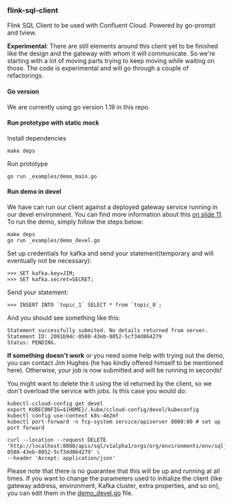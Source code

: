 ### flink-sql-client

Flink SQL Client to be used with Confluent Cloud. Powered by go-prompt and tview.

**Experimental**: There are still elements around this client yet to be finished like the design and the gateway with whom it will communicate. So we're starting with a lot of moving parts trying to keep moving while waiting on those. The code is experimental and will go through a couple of refactorings.

#### Go version
We are currently using go version 1.19 in this repo.

#### Run prototype with static mock

Install dependencies

```
make deps
```

Run prototype

```
go run _examples/demo_main.go
```

#### Run demo in devel

We have can run our client against a deployed gateway service running in our devel environment. You can find more information about this [on slide 11](https://docs.google.com/presentation/d/1EARZ8hXm9i5h9p2OnjDVRMWWdEXyOMOfWZ0tcbF6tJo/edit#slide=id.g227e6404467_0_156). To run the demo, simply follow the steps below:

````
make deps
go run _examples/demo_devel.go
````

Set up credentials for kafka and send your statement(temporary and will eventually not be necessary):

````
>>> SET kafka.key=JIM;
>>> SET kafka.secret=SECRET;
````

Send your statement:

````
>>> INSERT INTO `topic_1` SELECT * from `topic_0`;
````

And you should see something like this:

````
Statement successfully submited. No details returned from server.
Statement ID: 2091b94c-0508-43eb-8052-5cf34d864279
Status: PENDING.
````


**If something doesn't work** or you need some help with trying out the demo, you can contact Jim Hughes (he has kindly offered himself to be mentioned here). Otherwise, your job is now submitted and will be running in seconds! 

You might want to delete the it using the id returned by the client, so we don't overload the service with jobs. Is this case you would do:

```
kubectl-ccloud-config get devel
export KUBECONFIG=${HOME}/.kube/ccloud-config/devel/kubeconfig
kubectl config use-context k8s-4m2mf
kubectl port-forward -n fcp-system service/apiserver 8080:80 # set up port forward

curl --location --request DELETE 'http://localhost:8080/apis/sql/v1alpha1/orgs/org/environments/env/sqljobs/2091b94c-0508-43eb-8052-5cf34d864279' \
--header 'Accept: application/json'
````

Please note that there is no guarantee that this will be up and running at all times. If you want to change the parameters used to initialize the client (like gateway address, environment, Kafka cluster, extra properties, and so on), you can edit them in the [demo_devel.go](./_examples/demo_devel.go) file.
